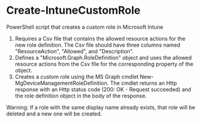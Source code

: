 # Create-IntuneCustomRole
PowerShell script that creates a custom role in Microsoft Intune
1. Requires a Csv file that contains the allowed resource actions for the new role definition. The Csv file should have three columns named "ResourceAction", "Allowed", and "Description".
2. Defines a "Microsoft.Graph.RoleDefinition" object and uses the allowed resource actions from the Csv file for the corresponding property of the object.
3. Creates a custom role  using the MS Graph cmdlet New-MgDeviceManagementRoleDefinition. The cmdlet returns an Http response with an Http status code (200: OK - Request succeeded) and the role definition object in the body of the response.

Warning: If a role with the same display name already exists, that role will be deleted and a new one will be created.
